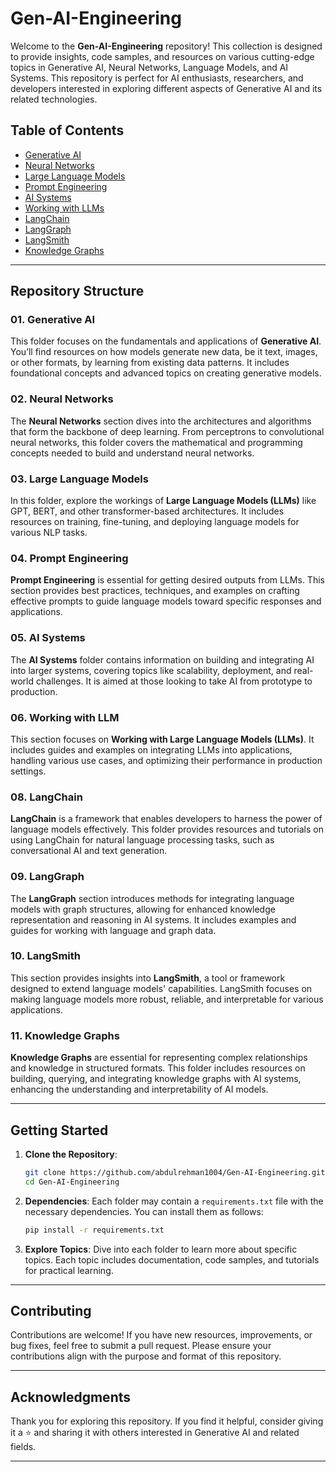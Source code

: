 # Gen-AI-Engineering

Welcome to the **Gen-AI-Engineering** repository! This collection is designed to provide insights, code samples, and resources on various cutting-edge topics in Generative AI, Neural Networks, Language Models, and AI Systems. This repository is perfect for AI enthusiasts, researchers, and developers interested in exploring different aspects of Generative AI and its related technologies.

## Table of Contents

- [Generative AI](#01-generative-ai)
- [Neural Networks](#02-neural-networks)
- [Large Language Models](#03-large-language-models)
- [Prompt Engineering](#04-prompt-engineering)
- [AI Systems](#05-ai-systems)
- [Working with LLMs](#06-working-with-llms)
- [LangChain](#08-langchain)
- [LangGraph](#09-langgraph)
- [LangSmith](#10-langsmith)
- [Knowledge Graphs](#11-knowledge-graphs)

---

## Repository Structure

### 01. Generative AI

This folder focuses on the fundamentals and applications of **Generative AI**. You’ll find resources on how models generate new data, be it text, images, or other formats, by learning from existing data patterns. It includes foundational concepts and advanced topics on creating generative models.

### 02. Neural Networks

The **Neural Networks** section dives into the architectures and algorithms that form the backbone of deep learning. From perceptrons to convolutional neural networks, this folder covers the mathematical and programming concepts needed to build and understand neural networks.

### 03. Large Language Models

In this folder, explore the workings of **Large Language Models (LLMs)** like GPT, BERT, and other transformer-based architectures. It includes resources on training, fine-tuning, and deploying language models for various NLP tasks.

### 04. Prompt Engineering

**Prompt Engineering** is essential for getting desired outputs from LLMs. This section provides best practices, techniques, and examples on crafting effective prompts to guide language models toward specific responses and applications.

### 05. AI Systems

The **AI Systems** folder contains information on building and integrating AI into larger systems, covering topics like scalability, deployment, and real-world challenges. It is aimed at those looking to take AI from prototype to production.

### 06. Working with LLM

This section focuses on **Working with Large Language Models (LLMs)**. It includes guides and examples on integrating LLMs into applications, handling various use cases, and optimizing their performance in production settings.

### 08. LangChain

**LangChain** is a framework that enables developers to harness the power of language models effectively. This folder provides resources and tutorials on using LangChain for natural language processing tasks, such as conversational AI and text generation.

### 09. LangGraph

The **LangGraph** section introduces methods for integrating language models with graph structures, allowing for enhanced knowledge representation and reasoning in AI systems. It includes examples and guides for working with language and graph data.

### 10. LangSmith

This section provides insights into **LangSmith**, a tool or framework designed to extend language models' capabilities. LangSmith focuses on making language models more robust, reliable, and interpretable for various applications.

### 11. Knowledge Graphs

**Knowledge Graphs** are essential for representing complex relationships and knowledge in structured formats. This folder includes resources on building, querying, and integrating knowledge graphs with AI systems, enhancing the understanding and interpretability of AI models.

---

## Getting Started

1. **Clone the Repository**:

   ```bash
   git clone https://github.com/abdulrehman1004/Gen-AI-Engineering.git
   cd Gen-AI-Engineering
   ```

2. **Dependencies**:
   Each folder may contain a `requirements.txt` file with the necessary dependencies. You can install them as follows:

   ```bash
   pip install -r requirements.txt
   ```

3. **Explore Topics**:
   Dive into each folder to learn more about specific topics. Each topic includes documentation, code samples, and tutorials for practical learning.

---

## Contributing

Contributions are welcome! If you have new resources, improvements, or bug fixes, feel free to submit a pull request. Please ensure your contributions align with the purpose and format of this repository.

---

## Acknowledgments

Thank you for exploring this repository. If you find it helpful, consider giving it a ⭐ and sharing it with others interested in Generative AI and related fields.

---
